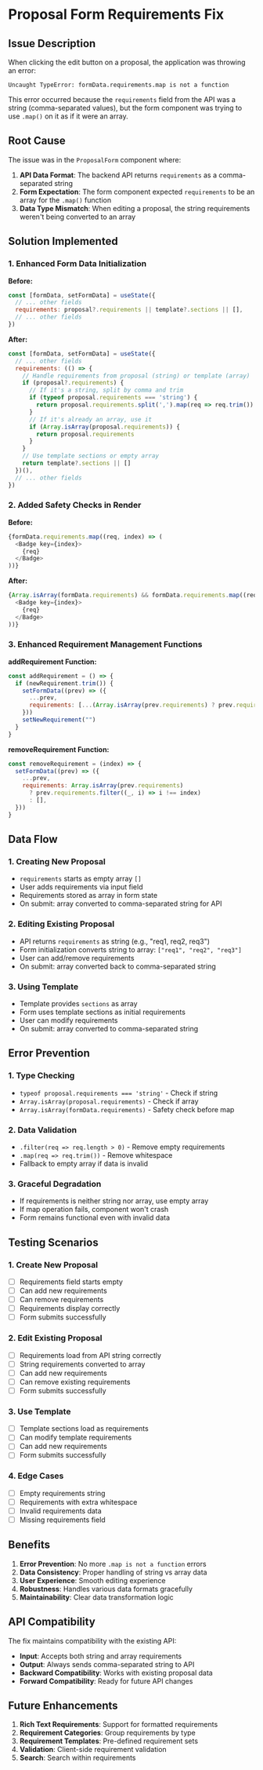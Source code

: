 # Proposal Form Requirements Fix

## Issue Description
When clicking the edit button on a proposal, the application was throwing an error:
```
Uncaught TypeError: formData.requirements.map is not a function
```

This error occurred because the `requirements` field from the API was a string (comma-separated values), but the form component was trying to use `.map()` on it as if it were an array.

## Root Cause
The issue was in the `ProposalForm` component where:

1. **API Data Format**: The backend API returns `requirements` as a comma-separated string
2. **Form Expectation**: The form component expected `requirements` to be an array for the `.map()` function
3. **Data Type Mismatch**: When editing a proposal, the string requirements weren't being converted to an array

## Solution Implemented

### 1. Enhanced Form Data Initialization

**Before:**
```javascript
const [formData, setFormData] = useState({
  // ... other fields
  requirements: proposal?.requirements || template?.sections || [],
  // ... other fields
})
```

**After:**
```javascript
const [formData, setFormData] = useState({
  // ... other fields
  requirements: (() => {
    // Handle requirements from proposal (string) or template (array)
    if (proposal?.requirements) {
      // If it's a string, split by comma and trim
      if (typeof proposal.requirements === 'string') {
        return proposal.requirements.split(',').map(req => req.trim()).filter(req => req.length > 0)
      }
      // If it's already an array, use it
      if (Array.isArray(proposal.requirements)) {
        return proposal.requirements
      }
    }
    // Use template sections or empty array
    return template?.sections || []
  })(),
  // ... other fields
})
```

### 2. Added Safety Checks in Render

**Before:**
```javascript
{formData.requirements.map((req, index) => (
  <Badge key={index}>
    {req}
  </Badge>
))}
```

**After:**
```javascript
{Array.isArray(formData.requirements) && formData.requirements.map((req, index) => (
  <Badge key={index}>
    {req}
  </Badge>
))}
```

### 3. Enhanced Requirement Management Functions

**addRequirement Function:**
```javascript
const addRequirement = () => {
  if (newRequirement.trim()) {
    setFormData((prev) => ({
      ...prev,
      requirements: [...(Array.isArray(prev.requirements) ? prev.requirements : []), newRequirement.trim()],
    }))
    setNewRequirement("")
  }
}
```

**removeRequirement Function:**
```javascript
const removeRequirement = (index) => {
  setFormData((prev) => ({
    ...prev,
    requirements: Array.isArray(prev.requirements) 
      ? prev.requirements.filter((_, i) => i !== index)
      : [],
  }))
}
```

## Data Flow

### 1. Creating New Proposal
- `requirements` starts as empty array `[]`
- User adds requirements via input field
- Requirements stored as array in form state
- On submit: array converted to comma-separated string for API

### 2. Editing Existing Proposal
- API returns `requirements` as string (e.g., "req1, req2, req3")
- Form initialization converts string to array: `["req1", "req2", "req3"]`
- User can add/remove requirements
- On submit: array converted back to comma-separated string

### 3. Using Template
- Template provides `sections` as array
- Form uses template sections as initial requirements
- User can modify requirements
- On submit: array converted to comma-separated string

## Error Prevention

### 1. Type Checking
- `typeof proposal.requirements === 'string'` - Check if string
- `Array.isArray(proposal.requirements)` - Check if array
- `Array.isArray(formData.requirements)` - Safety check before map

### 2. Data Validation
- `.filter(req => req.length > 0)` - Remove empty requirements
- `.map(req => req.trim())` - Remove whitespace
- Fallback to empty array if data is invalid

### 3. Graceful Degradation
- If requirements is neither string nor array, use empty array
- If map operation fails, component won't crash
- Form remains functional even with invalid data

## Testing Scenarios

### 1. Create New Proposal
- [ ] Requirements field starts empty
- [ ] Can add new requirements
- [ ] Can remove requirements
- [ ] Requirements display correctly
- [ ] Form submits successfully

### 2. Edit Existing Proposal
- [ ] Requirements load from API string correctly
- [ ] String requirements converted to array
- [ ] Can add new requirements
- [ ] Can remove existing requirements
- [ ] Form submits successfully

### 3. Use Template
- [ ] Template sections load as requirements
- [ ] Can modify template requirements
- [ ] Can add new requirements
- [ ] Form submits successfully

### 4. Edge Cases
- [ ] Empty requirements string
- [ ] Requirements with extra whitespace
- [ ] Invalid requirements data
- [ ] Missing requirements field

## Benefits

1. **Error Prevention**: No more `.map is not a function` errors
2. **Data Consistency**: Proper handling of string vs array data
3. **User Experience**: Smooth editing experience
4. **Robustness**: Handles various data formats gracefully
5. **Maintainability**: Clear data transformation logic

## API Compatibility

The fix maintains compatibility with the existing API:

- **Input**: Accepts both string and array requirements
- **Output**: Always sends comma-separated string to API
- **Backward Compatibility**: Works with existing proposal data
- **Forward Compatibility**: Ready for future API changes

## Future Enhancements

1. **Rich Text Requirements**: Support for formatted requirements
2. **Requirement Categories**: Group requirements by type
3. **Requirement Templates**: Pre-defined requirement sets
4. **Validation**: Client-side requirement validation
5. **Search**: Search within requirements 